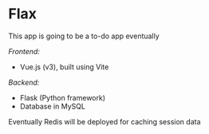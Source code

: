 # Flax

This app is going to be a to-do app eventually


*Frontend:*

 - Vue.js (v3), built using Vite 

*Backend:*

 - Flask (Python framework)
 - Database in MySQL

Eventually Redis will be deployed for caching session data
